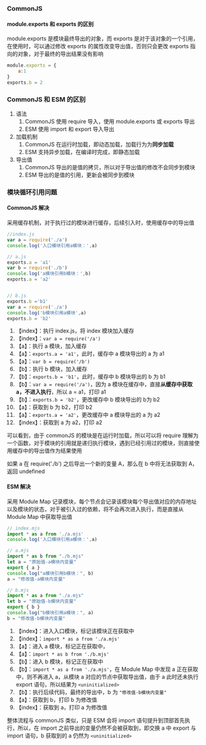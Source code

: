 ### CommonJS

#### module.exports 和 exports  的区别

module.exports 是模块最终导出的对象，而 exports 是对于该对象的一个引用，在使用时，可以通过修改 exports 的属性改变导出值，否则只会更改 exports 指向的对象，对于最终的导出结果没有影响

```js
module.exports = {
	a:1
}
exports.b = 2
```



### CommonJS 和 ESM 的区别

1. 语法
   1. CommonJS 使用 require 导入，使用 module.exports 或 exports 导出
   2. ESM 使用 import 和 export 导入导出
2. 加载机制
   1. CommonJS 在运行时加载，即动态加载，加载行为为**同步加载**
   2. ESM 支持异步加载，在编译时完成，即静态加载
3. 导出值
   1. CommonJS 导出的是值的拷贝，所以对于导出值的修改不会同步到模块
   2. ESM 导出的是值的引用，更新会被同步到模块

### 模块循环引用问题

#### CommonJS 解决

采用缓存机制，对于执行过的模块进行缓存，后续引入时，使用缓存中的导出值

```js
//index.js
var a = require('./a')
console.log('入口模块引用a模块：',a)

// a.js
exports.a = 'a1'
var b = require('./b')
console.log('a模块引用b模块：',b)
exports.a = 'a2'


// b.js
exports.b ='b1'
var a = require('./a')
console.log('b模块引用a模块',a)
exports.b = 'b2'
```

1. 【index】：执行 index.js，将 index 模块加入缓存
2. 【index】：`var a = require('/a')`
3. 【a】：执行 a 模块，加入缓存
4. 【a】：`exports.a = 'a1'`，此时，缓存中 a 模块导出的 a 为 a1
5. 【a】：`var b = require('/b')`
6. 【b】：执行 b 模块，加入缓存
7. 【b】：`exports.b = 'b1'`，此时，缓存中 b 模块导出的 b 为 b1
8. 【b】：`var a = require('/a')`，因为 a 模块在缓存中，直接**从缓存中获取 a，不进入执行**，所以 a = a1，打印 a1
9. 【b】：`exports.b = 'b2'`，更改缓存中 b 模块导出的 b为 b2
10. 【a】：获取到 b 为 b2，打印 b2
11. 【a】：`exports.a = 'a2'`，更改缓存中 a 模块导出的 a 为 a2
12. 【index】：获取到 a 为 a2，打印 a2

可以看到，由于 commonJS 的模块是在运行时加载，所以可以将 require 理解为一个函数，对于模块的引用就是递归执行模块，遇到已经引用过的模块，则直接使用缓存中的导出值作为结果使用

如果 a 在 require('./b') 之后导出一个新的变量 A，那么在 b 中将无法获取到 A，返回 undefined

#### ESM 解决

采用 Module Map 记录模块，每个节点会记录该模块每个导出值对应的内存地址以及模块的状态，对于被引入过的依赖，将不会再次进入执行，而是直接从 Module Map 中获取导出值

```js
// index.mjs
import * as a from './a.mjs'
console.log('入口模块引用a模块：',a)

// a.mjs
import * as b from "./b.mjs"
let a = "原始值-a模块内变量"
export { a }
console.log("a模块引用b模块：", b)
a = "修改值-a模块内变量"

// b.mjs
import * as a from "./a.mjs"
let b = "原始值-b模块内变量"
export { b }
console.log("b模块引用a模块：", a)
b = "修改值-b模块内变量"
```

1. 【index】：进入入口模块，标记该模块正在获取中
2. 【index】：`import * as a from './a.mjs'`
3. 【a】：进入 a 模块，标记正在获取中，
4. 【a】：`import * as b from './b.mjs'`
5. 【b】：进入 b 模块，标记正在获取中
6. 【b】：`import * as a from './a.mjs'`，在 Module Map 中发现 a 正在获取中，则不再进入 a，从模块 a 对应的节点中获取导出值，由于 a 此时还未执行 export 语句，所以结果为 `<uninitialized>`
7. 【b】：执行后续代码，最终的导出中，b 为 `"修改值-b模块内变量"`
8. 【a】：获取到 b，打印  b 为修改值
9. 【index】：获取到 a，打印 a 为修改值

整体流程与 commonJS 类似，只是 ESM 会将 import 语句提升到顶部首先执行，所以，在 import 之前导出的变量仍然不会被获取到，即交换 a 中 export 与 import 语句，b 获取到的 a 仍然为 `<uninitialized>`
